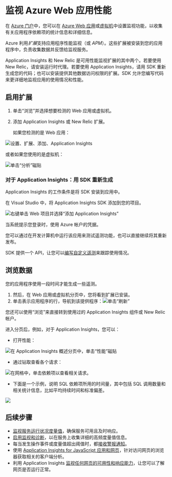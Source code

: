 <properties 
	pageTitle="监视 Azure Web 应用性能" 
	description="图表加载和响应时间、依赖项信息以及设置性能警报。" 
	services="azure-portal"
    documentationCenter="na"
	authors="alancameronwills" 
	manager="douge"/>

<tags 
	ms.service="azure-portal" 
	ms.date="07/17/2015" 
	wacn.date=""/>

# 监视 Azure Web 应用性能

在 [Azure 门户](http://manage.windowsazure.cn)中，您可以在 [Azure Web 应用](/documentation/articles/app-service-web-overview)或[虚拟机](/documentation/articles/virtual-machines-about)中设置监视功能，以收集有关应用程序依赖项的统计信息和详细信息。

Azure 利用*扩展*支持应用程序性能监视（或 *APM*）。这些扩展被安装到您的应用程序中，负责收集数据并反馈给监视服务。

Application Insights 和 New Relic 是可用性能监视扩展的其中两个。若要使用 New Relic，请安装运行时代理。若要使用 Application Insights，请用 SDK 重新生成您的代码；也可以安装提供其他数据访问权限的扩展。SDK 允许您编写代码来更详细地监视应用的使用情况和性能。

## 启用扩展

1. 单击“浏览”并选择想要检测的 Web 应用或虚拟机。

2. 添加 Application Insights 或 New Relic 扩展。

    如果您检测的是 Web 应用：

![设置、扩展、添加、Application Insights](./media/insights-perf-analytics/05-extend.png)

或者如果您使用的是虚拟机：

![单击“分析”磁贴](./media/insights-perf-analytics/10-vm1.png)

### 对于 Application Insights：用 SDK 重新生成

Application Insights 的工作条件是将 SDK 安装到应用中。

在 Visual Studio 中，将 Application Insights SDK 添加到您的项目。

![右键单击 Web 项目并选择“添加 Application Insights”](./media/insights-perf-analytics/03-add.png)

当系统提示您登录时，使用 Azure 帐户的凭据。

您可以通过在开发计算机中运行该应用来测试遥测功能，也可以直接继续将其重新发布。

SDK 提供一个 API，让您可以[编写自定义遥测](/documentation/articles/app-insights-api-custom-events-metrics)来跟踪使用情况。

## 浏览数据

您的应用程序使用一段时间才能生成一些遥测。

1. 然后，在 Web 应用或虚拟机分页中，您将看到扩展已安装。
2. 单击表示应用程序的行，导航到该提供程序：![单击“刷新”](./media/insights-perf-analytics/06-overview.png)

您还可以使用“浏览”来直接转到使用过的 Application Insights 组件或 New Relic 帐户。

进入分页后，例如，对于 Application Insights，您可以：
- 打开性能：

![在 Application Insights 概述分页中，单击“性能”磁贴](./media/insights-perf-analytics/07-dependency.png)

- 通过钻取查看各个请求：

![在网格中，单击依赖项以查看相关请求。](./media/insights-perf-analytics/08-requests.png)

- 下面是一个示例，说明 SQL 依赖项所用的时间量，其中包括 SQL 调用数量和相关统计信息，比如平均持续时间和标准偏差。 

![](./media/insights-perf-analytics/01-example.png)



## 后续步骤

* [监视服务运行状况度量值](/documentation/articles/insights-how-to-customize-monitoring)，确保服务可用且及时响应。
* [启用监视和诊断](/documentation/articles/insights-how-to-use-diagnostics)，以在服务上收集详细的高频度量值信息。
* 每当发生操作事件或度量值超出阈值时，都[接收警报通知](/documentation/articles/insights-receive-alert-notifications)。
* 使用 [Application Insights for JavaScript 应用和网页](/documentation/articles/app-insights-web-track-usage)，针对访问网页的浏览器获取相关的客户端分析。
* 利用 Application Insights [监视任何网页的可用性和响应能力](/documentation/articles/app-insights-monitor-web-app-availability)，让您可以了解网页是否运行正常。
 

<!---HONumber=67-->